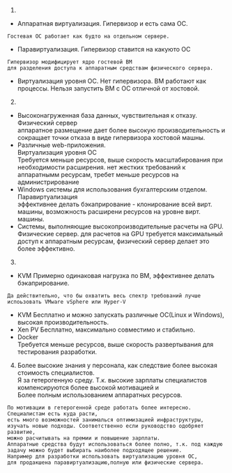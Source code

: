 1. 
 - Аппаратная виртуализация. Гипервизор и есть сама ОС.  
 ```
 Гостевая ОС работает как будто на отдельном сервере.
 ```
 - Паравиртуализация. Гипервизор ставится на какуюто ОС  
 ```
Гипервизор модифицирует ядро гостевой ВМ  
для разделения доступа к аппаратным средствам физического сервера.
```
 - Виртуализация уровня ОС. Нет гипервизора. ВМ работают как процессы. Нельзя запустить ВМ с ОС отличной от хостовой.
2.
 - Высоконагруженная база данных, чувствительная к отказу.  
   Физический сервер  
   аппаратное размещение дает более высокую производительность 
   и сокращает точки отказа в виде гипервизора хостовой машны.
 - Различные web-приложения.  
   Виртуализация уровня ОС  
   Требуется меньше ресурсов, выше скорость масштабирования при необходимости расширения. 
   нет жестких требований к аппаратнымм ресурсам, требет меньше ресурсов на администрирование  
 - Windows системы для использования бухгалтерским отделом.  
   Паравиртуализация  
   эффективнее делать бэкаприрование -  клонирование всей вирт. машины, 
   возможность расширени ресурсов на уровне вирт. машины.  
 - Системы, выполняющие высокопроизводительные расчеты на GPU.  
   Физические сервер.
   для расчетов на GPU требуется максимальный доступ к аппаратным ресурсам,
   физический сервер делает это более эффективно.  
3.
 - KVM 
   Примерно одинаковая нагрузка по ВМ, эффективнее делать бэкаприрование.
 ```
 Да действительно, что бы охватить весь спектр требований лучше испоьзовать VMware vSphere или Hyper-V
 ```
 - KVM 
   Бесплатно и можно запускать различные ОС(Linux и Windows), высокая производительность.  
 - Xen PV
   Бесплатно, максимально совместимо и стабильно.
 - Doсker  
   Требуется меньше ресурсов, выше скорость развертывания для тестирования разработки.  
4. Более высокие знания у персонала, как следствие более высокая стоимость специалистов.  
   Я за гетерогенную среду. Т.к. высокие зарплаты специалистов компенсируются более высокой мотивацией и  
   Более полным использованием аппаратных ресурсов.
```
По мотивации в гетерогенной среде работать более интересно. Специалистам есть куда расти, 
есть много возможностей занималься оптимизацией инфраструктуры,
изучать новые подходы. Соответственно если руководство одобряет развитие,
можно расчитывать на премии и повышение зарплаты.
Аппаратные средства будут использоваться более полно, т.к. под каждую задачу можно будет выбирать наиболее подходящее решение.
Например для разработки использовать виртуализацию уровня ОС,
для продакшена паравиртуализацию,полную или физические сервера.
```
